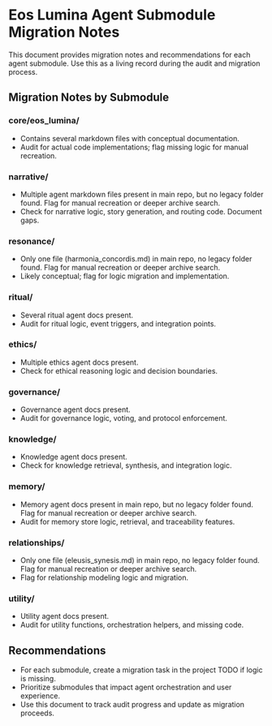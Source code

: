 # Eos Lumina Agent Submodule Migration Notes

This document provides migration notes and recommendations for each agent submodule. Use this as a living record during the audit and migration process.

## Migration Notes by Submodule

### core/eos_lumina/
- Contains several markdown files with conceptual documentation.
- Audit for actual code implementations; flag missing logic for manual recreation.

### narrative/
- Multiple agent markdown files present in main repo, but no legacy folder found. Flag for manual recreation or deeper archive search.
- Check for narrative logic, story generation, and routing code. Document gaps.

### resonance/
- Only one file (harmonia_concordis.md) in main repo, no legacy folder found. Flag for manual recreation or deeper archive search.
- Likely conceptual; flag for logic migration and implementation.

### ritual/
- Several ritual agent docs present.
- Audit for ritual logic, event triggers, and integration points.

### ethics/
- Multiple ethics agent docs present.
- Check for ethical reasoning logic and decision boundaries.

### governance/
- Governance agent docs present.
- Audit for governance logic, voting, and protocol enforcement.

### knowledge/
- Knowledge agent docs present.
- Check for knowledge retrieval, synthesis, and integration logic.

### memory/
- Memory agent docs present in main repo, but no legacy folder found. Flag for manual recreation or deeper archive search.
- Audit for memory store logic, retrieval, and traceability features.

### relationships/
- Only one file (eleusis_synesis.md) in main repo, no legacy folder found. Flag for manual recreation or deeper archive search.
- Flag for relationship modeling logic and migration.

### utility/
- Utility agent docs present.
- Audit for utility functions, orchestration helpers, and missing code.

## Recommendations
- For each submodule, create a migration task in the project TODO if logic is missing.
- Prioritize submodules that impact agent orchestration and user experience.
- Use this document to track audit progress and update as migration proceeds.
